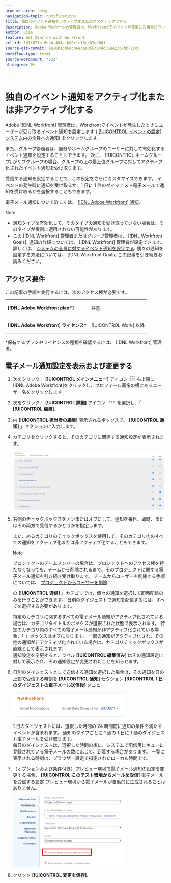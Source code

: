 ```yaml
---
product-area: setup
navigation-topic: notifications
title: 独自のイベント通知をアクティブ化または非アクティブ化する
description: Adobe Workfront管理者は、Workfrontでイベントが発生した場合にユーザーが受け取るイベント通知を設定します。
author: Lisa
feature: Get Started with Workfront
exl-id: 3d1f877e-6bb4-494e-b08e-c18ec87dd001
source-git-commit: ea16b13b6ecb6ecea365c6c4d31ee23b7bb712c6
workflow-type: tm+mt
source-wordcount: '623'
ht-degree: 0%

---
```


# 独自のイベント通知をアクティブ化または非アクティブ化する

Adobe [!DNL Workfront] 管理者は、Workfrontでイベントが発生したときにユーザーが受け取るイベント通知を設定します ( [[!UICONTROL イベントの設定] システム内の全員への通知](../../administration-and-setup/manage-workfront/emails/configure-event-notifications-for-everyone-in-the-system.md)) をクリックします。

また、グループ管理者は、自分やホームグループのユーザーに対して有効化するイベント通知を設定することもできます。 次に、 [!UICONTROL ホームグループ] がサブグループの場合、グループの上の最上位グループに対してアクティブ化されたイベント通知を受け取ります。

受信する通知を設定することで、この設定をさらにカスタマイズできます。 イベントの発生時に通知を受け取るか、1 日に 1 件のダイジェスト電子メールで通知を受け取るかを選択することもできます。

電子メール通知について詳しくは、 [[!DNL Adobe Workfront] 通知](../../workfront-basics/using-notifications/wf-notifications.md).

>[!NOTE]
>
>* 通知タイプを有効化して、そのタイプの通知を受け取っていない場合は、そのタイプが役割に適用されない可能性があります。
>* この [!DNL Workfront] 管理者またはグループ管理者は、 [!DNL Workfront Goals]. 通知の詳細については、 [!DNL Workfront] 管理者が設定できます。詳しくは、 [システムの全員に対するイベント通知を設定する](../../administration-and-setup/manage-workfront/emails/configure-event-notifications-for-everyone-in-the-system.md). 個々の通知を設定する方法については、 [!DNL Workfront Goals] この記事を引き続きお読みください。
>


## アクセス要件

この記事の手順を実行するには、次のアクセス権が必要です。

<table style="table-layout:auto"> 
 <col> 
 </col> 
 <col> 
 </col> 
 <tbody> 
  <tr> 
   <td role="rowheader"><strong>[!DNL Adobe Workfront plan*]</strong></td> 
   <td> <p>任意</p> </td> 
  </tr> 
  <tr> 
   <td role="rowheader"><strong>[!DNL Adobe Workfront] ライセンス*</strong></td> 
   <td> <p>[!UICONTROL Work] 以降</p> </td> 
  </tr> 
 </tbody> 
</table>

&#42;保有するプランやライセンスの種類を確認するには、 [!DNL Workfront] 管理者。

## 電子メール通知設定を表示および変更する

1. 次をクリック： **[!UICONTROL メインメニュー]** アイコン ![](assets/main-menu-icon.png) 右上隅に [!DNL Adobe Workfront]をクリックし、プロフィール画像の横にあるユーザー名をクリックします。

1. 次をクリック： **[!UICONTROL 詳細]** アイコン ![](assets/more-icon.png) を選択し、「 **[!UICONTROL 編集]**.

1. 内 **[!UICONTROL 担当者の編集]** 表示されるボックスで、 **[!UICONTROL 通知]** 」セクションに入力します。

1. カテゴリをクリックすると、そのカテゴリに関連する通知設定が表示されます。

   ![](assets/my-profile-notifications.png)

1. 右側のチェックボックスをオンまたはオフにして、通知を毎日、即時、またはその両方で受信するかどうかを指定します。

   また、あるカテゴリのチェックボックスを使用して、そのカテゴリ内のすべての通知をアクティブ化または非アクティブ化することもできます。

   >[!NOTE]
   >
   >プロジェクトのチームメンバーの場合は、プロジェクトへのアクセス権を持たなくなっても、チームから削除されるまで、そのプロジェクトに関する電子メール通知を引き続き受け取ります。 チームからユーザーを削除する手順については、 [プロジェクトからユーザーを削除](../../manage-work/projects/manage-projects/remove-users-from-projects.md).

   の **[!UICONTROL 通信]** 」カテゴリでは、個々の通知を選択して即時配信のみを行うことができます。 日別のダイジェストで通知を配信するには、すべてを選択する必要があります。

   特定のカテゴリに関するすべての電子メール通知がアクティブ化されている場合は、カテゴリタイトルのボックスが選択された状態で表示されます。 特定のカテゴリ内のすべての電子メール通知が非アクティブ化されている場合、「 」ボックスはオフになります。 一部の通知がアクティブ化され、その他の通知が非アクティブ化されている場合は、カテゴリチェックボックスが直線として表示されます。\
   通知設定を変更すると、ラベル **[!UICONTROL 編集済み]** はその通知設定に対して表示され、その通知設定が変更されたことを知らせます。

1. 日別のダイジェストとして送信する通知を選択した場合は、その通知を日の上部で受信する時刻を **[!UICONTROL 通知]** セクション **[!UICONTROL 1 日のダイジェストの電子メール送信後]** メニュー

   ![](assets/digest-time-stamp-my-settings-350x78.png)

   1 日のダイジェストには、選択した時間の 24 時間前に通知の条件を満たすイベントが含まれます。 通知のタイプごとに 1 通の 1 日に 1 通のダイジェスト電子メールを受け取ります。\
   毎日のダイジェストは、選択した時間の後に、システムで配信用にキューに登録されている電子メールの数に応じて、到着する場合があります。 一覧に表示される時刻は、ブラウザー設定で指定されたローカル時間です。

1. （オプションおよび条件付き）プレビュー環境で電子メール通知の設定を変更する場合、 **[!UICONTROL このテスト環境からメールを受信]** 電子メールを受信する設定 プレビュー環境から電子メールが自動的に生成されることはありません。

   ![](assets/receive-emails-from-sandbox-setting-edit-350x223.png)

1. クリック **[!UICONTROL 変更を保存]**.
